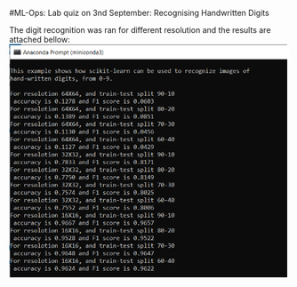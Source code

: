 #ML-Ops: 
Lab quiz on 3nd September:
Recognising Handwritten Digits

The digit recognition was ran for different resolution and the results are attached bellow:
![](Images/q1.png)










